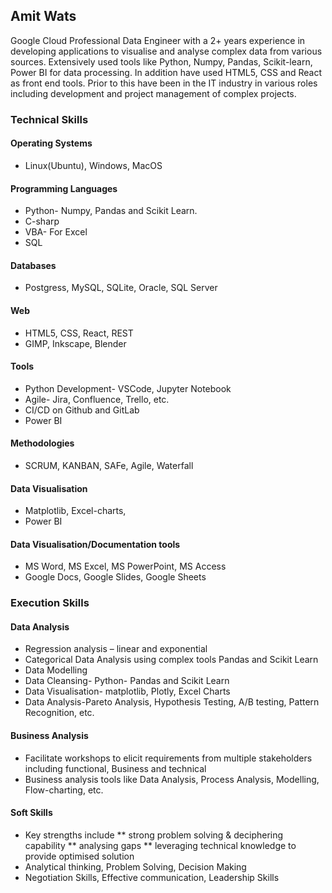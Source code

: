 ## Amit Wats

Google Cloud Professional Data Engineer with a 2+ years experience in developing applications to visualise and analyse complex data from various sources. Extensively used tools like Python, Numpy, Pandas, Scikit-learn, Power BI for data processing. In addition have used HTML5, CSS and React as front end tools. 
Prior to this have been in the IT industry in various roles including development and project management of complex projects.

### Technical Skills

#### Operating Systems
* Linux(Ubuntu), Windows, MacOS

#### Programming Languages
*  Python- Numpy, Pandas and Scikit Learn.
*  C-sharp
*  VBA- For Excel
*  SQL

#### Databases
*  Postgress, MySQL, SQLite, Oracle, SQL Server 

#### Web
*  HTML5, CSS, React, REST
*  GIMP, Inkscape, Blender

#### Tools
*  Python Development- VSCode, Jupyter Notebook
*  Agile- Jira, Confluence, Trello, etc.
*  CI/CD on Github and GitLab
*  Power BI

#### Methodologies
*  SCRUM, KANBAN, SAFe, Agile, Waterfall

#### Data Visualisation
*  Matplotlib, Excel-charts, 
*  Power BI

#### Data Visualisation/Documentation tools
*  MS Word, MS Excel, MS PowerPoint, MS Access
*  Google Docs, Google Slides, Google Sheets


### Execution Skills

#### Data Analysis
*  Regression analysis – linear and exponential
*  Categorical Data Analysis using complex tools Pandas and Scikit Learn
*  Data Modelling
*  Data Cleansing- Python- Pandas and Scikit Learn
*  Data Visualisation-  matplotlib, Plotly, Excel Charts
*  Data Analysis-Pareto Analysis, Hypothesis Testing, A/B testing, Pattern Recognition, etc.

#### Business Analysis
*  Facilitate workshops to elicit requirements from multiple stakeholders including functional, Business and technical
*  Business analysis tools like Data Analysis, Process Analysis, Modelling, Flow-charting, etc.

#### Soft Skills
*  Key strengths include 
** strong problem solving & deciphering capability
** analysing gaps 
** leveraging technical knowledge to provide optimised solution
*  Analytical thinking, Problem Solving, Decision Making
*  Negotiation Skills, Effective communication, Leadership Skills

